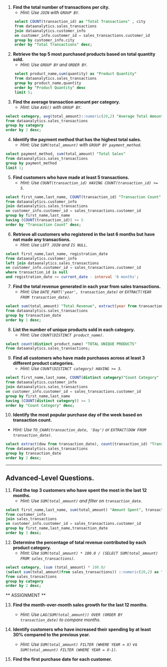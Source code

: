 1. **Find the total number of transactions per city.**  
   - *Hint: Use `JOIN` with `GROUP BY`.*
```sql
    select COUNT(transaction_id) as "Total Transactions" , city
    from dataanalytics.sales_transactions
    join dataanalytics.customer_info
    on customer_info.customer_id = sales_transactions.customer_id
    group by customer_info.city 
    order by "Total Transactions" desc;
```

2. **Retrieve the top 5 most purchased products based on total quantity sold.**  
   - *Hint: Use `GROUP BY` and `ORDER BY`.*
```sql
    select product_name,sum(quantity) as "Product Quantity"
    from dataanalytics.sales_transactions
    group by product_name,quantity 
    order by "Product Quantity" desc
    limit 5;
```

3. **Find the average transaction amount per category.**  
   - *Hint: Use `AVG()` with `GROUP BY`.*
```sql
select category, avg(total_amount)::numeric(20,2) "Average Total Amount"
from dataanalytics.sales_transactions
group by category
order by 2 desc;
```
4. **Identify the payment method that has the highest total sales.**  
   - *Hint: Use `SUM(total_amount)` with `GROUP BY payment_method`.*
```sql
select payment_method, sum(total_amount) "Total Sales"
from dataanalytics.sales_transactions
group by payment_method
limit 1;
```

5. **Find customers who have made at least 5 transactions.**  
   - *Hint: Use `COUNT(transaction_id) HAVING COUNT(transaction_id) >= 5`.*
```sql
select first_name,last_name, COUNT(transaction_id) "Transaction Count"
from dataanalytics.customer_info
join dataanalytics.sales_transactions
on customer_info.customer_id = sales_transactions.customer_id
group by first_name,last_name
having (COUNT(transaction_id)) >= 5
order by "Transaction Count" desc;
```

6. **Retrieve all customers who registered in the last 6 months but have not made any transactions.**  
   - *Hint: Use `LEFT JOIN` and `IS NULL`.*
```sql
select first_name,last_name, registration_date
from dataanalytics.customer_info
left join dataanalytics.sales_transactions
on customer_info.customer_id = sales_transactions.customer_id
where transaction_id is null
and registration_date >= current_date - interval '6 months';
```

7. **Find the total revenue generated in each year from sales transactions.**  
   - *Hint: Use `DATE_PART('year', transaction_date)` or `EXTRACT(YEAR FROM transaction_date)`.*
```sql
select sum(total_amount) "Total Revenue", extract(year from transaction_date) "Sales Year"
from dataanalytics.sales_transactions
group by transaction_date
order by 1 desc;
```

8. **List the number of unique products sold in each category.**  
   - *Hint: Use `COUNT(DISTINCT product_name)`.*
```sql
select count(distinct product_name) "TOTAL UNIQUE PRODUCTS"
from dataanalytics.sales_transactions;
```
9. **Find all customers who have made purchases across at least 3 different product categories.**  
   - *Hint: Use `COUNT(DISTINCT category) HAVING >= 3`.*
```sql
select first_name,last_name, COUNT(distinct category)"Count Category"
from dataanalytics.customer_info
join dataanalytics.sales_transactions
on customer_info.customer_id = sales_transactions.customer_id
group by first_name,last_name
having (COUNT(distinct category)) >= 3
order by "Count Category" desc;
```

10. **Identify the most popular purchase day of the week based on transaction count.**  
   - *Hint: Use `TO_CHAR(transaction_date, 'Day')` or `EXTRACT(DOW FROM transaction_date)`.*
```sql
select extract(dow from transaction_date), count(transaction_id) "Transaction Count"
from dataanalytics.sales_transactions
group by transaction_date
order by 2 desc;
```

---

##  **Advanced-Level Questions.**

11. **Find the top 3 customers who have spent the most in the last 12 months.**  
    - *Hint: Use `SUM(total_amount)` and filter on `transaction_date`.*
```sql
select first_name,last_name, sum(total_amount) "Amount Spent", transaction_date
from customer_info
join sales_transactions
on customer_info.customer_id = sales_transactions.customer_id
group by first_name,last_name,transaction_date
order by 3 desc;
```

12. **Determine the percentage of total revenue contributed by each product category.**  
    - *Hint: Use `SUM(total_amount) * 100.0 / (SELECT SUM(total_amount) FROM sales_transactions)`.*
```sql
select category, (sum (total_amount) * 100.0/
(select sum(total_amount)from sales_transactions)) ::numeric(20,2) as "Percentage Revenue "
from sales_transactions
group by category
order by 2 desc;
```

** ASSIGNMENT **

13. **Find the month-over-month sales growth for the last 12 months.**  
    - *Hint: Use `LAG(SUM(total_amount)) OVER (ORDER BY transaction_date)` to compare months.*

14. **Identify customers who have increased their spending by at least 30% compared to the previous year.**  
    - *Hint: Use `SUM(total_amount) FILTER (WHERE YEAR = X)` vs `SUM(total_amount) FILTER (WHERE YEAR = X-1)`.*

15. **Find the first purchase date for each customer.**